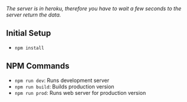 _The server is in heroku, therefore you have to wait a few seconds to the server return the data._

## Initial Setup

* `npm install`

## NPM Commands

* `npm run dev`: Runs development server
* `npm run build`: Builds production version
* `npm run prod`: Runs web server for production version
